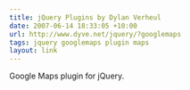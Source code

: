 ```yaml
---
title: jQuery Plugins by Dylan Verheul
date: 2007-06-14 18:33:05 +10:00
url: http://www.dyve.net/jquery/?googlemaps
tags: jquery googlemaps plugin maps
layout: link
---
```

Google Maps plugin for jQuery.

